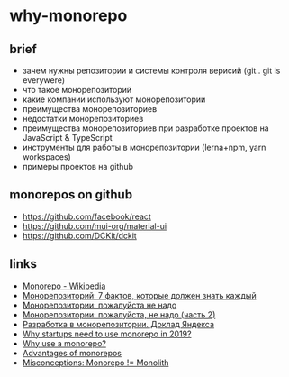 # why-monorepo

## brief

- зачем нужны репозитории и системы контроля верисий (git.. git is everywere)
- что такое монорепозиторий
- какие компании используют монорепозитории
- преимущества монорепозиториев
- недостатки монорепозиториев
- преимущества монорепозиториев при разработке проектов на JavaScript & TypeScript
- инструменты для работы в монорепозитории (lerna+npm, yarn workspaces)
- примеры проектов на github

## monorepos on github

- https://github.com/facebook/react
- https://github.com/mui-org/material-ui
- https://github.com/DCKit/dckit

## links

- [Monorepo - Wikipedia](https://en.wikipedia.org/wiki/Monorepo)
- [Монорепозиторий: 7 фактов, которые должен знать каждый](https://proglib.io/p/monorepo)
- [Монорепозитории: пожалуйста не надо](https://habr.com/ru/post/435306/)
- [Монорепозитории: пожалуйста, не надо (часть 2)](https://habr.com/ru/post/436264/)
- [Разработка в монорепозитории. Доклад Яндекса](https://pcnews.ru/blogs/razrabotka_v_monorepozitorii_doklad_andeksa-929096.html)
- [Why startups need to use monorepo in 2019?](https://medium.com/@hoangbkit/why-monorepo-in-2018-89221acd4bfb)
- [Why use a monorepo?](https://blog.rocketpoweredjetpants.com/2018/01/why-use-monorepo.html)
- [Advantages of monorepos](https://danluu.com/monorepo/)
- [Misconceptions: Monorepo != Monolith](https://blog.nrwl.io/misconceptions-about-monorepos-monorepo-monolith-df1250d4b03c)

